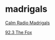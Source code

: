 # madrigals

[Calm Radio Madrigals](https://streams.calmradio.com:14228/stream)

[92.3 The Fox](https://playerservices.streamtheworld.com/api/livestream-redirect/KOFXFMAAC.aac?dist=onlineradiobox)

